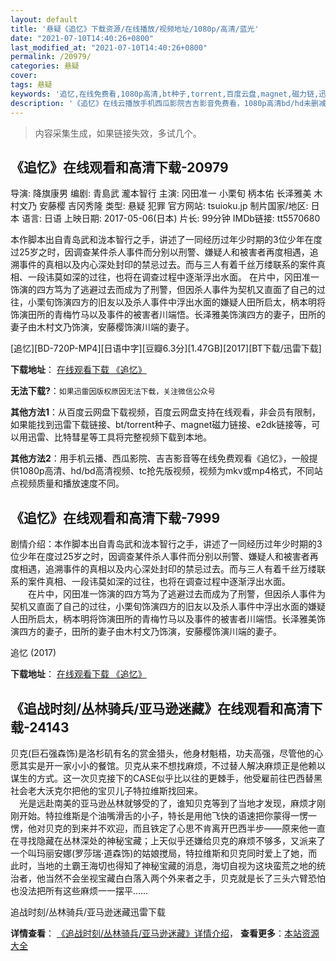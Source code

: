 ```yaml
---
layout: default
title: '悬疑《追忆》下载资源/在线播放/视频地址/1080p/高清/蓝光'
date: "2021-07-10T14:40:26+0800"
last_modified_at: "2021-07-10T14:40:26+0800"
permalink: /20979/
categories: 悬疑
cover:
tags: 悬疑
keywords: '追忆,在线免费看,1080p高清,bt种子,torrent,百度云盘,magnet,磁力链,迅雷下载资源'
description: '《追忆》在线云播放手机西瓜影院吉吉影音免费看，1080p高清bd/hd未删减完整版和tc抢先枪版，mkv/mp4格式，附带bt/torrent种子、magnet/磁力链、百度云盘、网盘资源迅雷下载链接'
---
```


>内容采集生成，如果链接失效，多试几个。


## 《追忆》在线观看和高清下载-20979

导演: 降旗康男 编剧: 青島武 瀧本智行 主演: 冈田准一 小栗旬 柄本佑 长泽雅美 木村文乃 安藤樱 吉冈秀隆 类型: 悬疑 犯罪 官方网站: tsuioku.jp 制片国家/地区: 日本 语言: 日语 上映日期: 2017-05-06(日本) 片长: 99分钟 IMDb链接: tt5570680

本作脚本出自青岛武和泷本智行之手，讲述了一同经历过年少时期的3位少年在度过25岁之时，因调查某件杀人事件而分别以刑警、嫌疑人和被害者再度相遇，追溯事件的真相以及内心深处封印的禁忌过去。而与三人有着千丝万缕联系的案件真相、一段讳莫如深的过往，也将在调查过程中逐渐浮出水面。 在片中，冈田准一饰演的四方笃为了逃避过去而成为了刑警，但因杀人事件为契机又直面了自己的过往，小栗旬饰演四方的旧友以及杀人事件中浮出水面的嫌疑人田所启太，柄本明将饰演田所的青梅竹马以及事件的被害者川端悟。长泽雅美饰演四方的妻子，田所的妻子由木村文乃饰演，安藤樱饰演川端的妻子。


[追忆][BD-720P-MP4][日语中字][豆瓣6.3分][1.47GB][2017][BT下载/迅雷下载]

**下载地址**： [在线观看下载 《追忆》](https://www.btdx8.com/torrent/zy_2017.html) 


**无法下载?**：`如果迅雷因版权原因无法下载，关注微信公众号 `

**其他方法1**：从百度云网盘下载视频，百度云网盘支持在线观看，非会员有限制，如果能找到迅雷下载链接、bt/torrent种子、magnet磁力链接、e2dk链接等，可以用迅雷、比特彗星等工具将完整视频下载到本地。

**其他方法2**：用手机云播、西瓜影院、吉吉影音等在线免费观看《追忆》，一般提供1080p高清、hd/bd高清视频、tc抢先版视频，视频为mkv或mp4格式，不同站点视频质量和播放速度不同。


## 《追忆》在线观看和高清下载-7999

剧情介绍：本作脚本出自青岛武和泷本智行之手，讲述了一同经历过年少时期的3位少年在度过25岁之时，因调查某件杀人事件而分别以刑警、嫌疑人和被害者再度相遇，追溯事件的真相以及内心深处封印的禁忌过去。而与三人有着千丝万缕联系的案件真相、一段讳莫如深的过往，也将在调查过程中逐渐浮出水面。      　　在片中，冈田准一饰演的四方笃为了逃避过去而成为了刑警，但因杀人事件为契机又直面了自己的过往，小栗旬饰演四方的旧友以及杀人事件中浮出水面的嫌疑人田所启太，柄本明将饰演田所的青梅竹马以及事件的被害者川端悟。长泽雅美饰演四方的妻子，田所的妻子由木村文乃饰演，安藤樱饰演川端的妻子。


追忆 (2017)

**下载地址**： [在线观看下载 《追忆》](https://www.btbtdy.me/btdy/dy11793.html) 


## 《追战时刻/丛林骑兵/亚马逊迷藏》在线观看和高清下载-24143

贝克(巨石强森饰)是洛杉矶有名的赏金猎头，他身材魁梧，功夫高强，尽管他的心愿其实是开一家小小的餐馆。贝克从来不想找麻烦，不过替人解决麻烦正是他赖以谋生的方式。这一次贝克接下的CASE似乎比以往的更棘手，他受雇前往巴西替黑社会老大沃克尔把他的宝贝儿子特拉维斯找回来。<br /> 　光是远赴南美的亚马逊丛林就够受的了，谁知贝克等到了当地才发现，麻烦才刚刚开始。特拉维斯是个油嘴滑舌的小子，特长是用他飞快的语速把你蒙得一愣一愣，他对贝克的到来并不欢迎，而且铁定了心思不肯离开巴西半步——原来他一直在寻找隐藏在丛林深处的神秘宝藏；上天似乎还嫌给贝克的麻烦不够多，又派来了一个叫玛丽安娜(罗莎瑞&middot;道森饰)的姑娘搅局，特拉维斯和贝克同时爱上了她，而此时，当地的土霸王海切也得知了神秘宝藏的消息，海切自视为这块蛮荒之地的统治者，他当然不会坐视宝藏白白落入两个外来者之手，贝克就是长了三头六臂恐怕也没法把所有这些麻烦一一摆平……


追战时刻/丛林骑兵/亚马逊迷藏迅雷下载

**详情查看**： [《追战时刻/丛林骑兵/亚马逊迷藏》详情介绍](/movie/24143/)， **查看更多**：[本站资源大全](/movie/t/all/)


